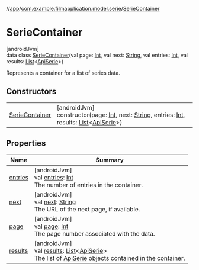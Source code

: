 //[app](../../../index.md)/[com.example.filmapplication.model.serie](../index.md)/[SerieContainer](index.md)

# SerieContainer

[androidJvm]\
data class [SerieContainer](index.md)(val page: [Int](https://kotlinlang.org/api/latest/jvm/stdlib/kotlin/-int/index.html), val next: [String](https://kotlinlang.org/api/latest/jvm/stdlib/kotlin/-string/index.html), val entries: [Int](https://kotlinlang.org/api/latest/jvm/stdlib/kotlin/-int/index.html), val results: [List](https://kotlinlang.org/api/latest/jvm/stdlib/kotlin.collections/-list/index.html)&lt;[ApiSerie](../-api-serie/index.md)&gt;)

Represents a container for a list of series data.

## Constructors

| | |
|---|---|
| [SerieContainer](-serie-container.md) | [androidJvm]<br>constructor(page: [Int](https://kotlinlang.org/api/latest/jvm/stdlib/kotlin/-int/index.html), next: [String](https://kotlinlang.org/api/latest/jvm/stdlib/kotlin/-string/index.html), entries: [Int](https://kotlinlang.org/api/latest/jvm/stdlib/kotlin/-int/index.html), results: [List](https://kotlinlang.org/api/latest/jvm/stdlib/kotlin.collections/-list/index.html)&lt;[ApiSerie](../-api-serie/index.md)&gt;) |

## Properties

| Name | Summary |
|---|---|
| [entries](entries.md) | [androidJvm]<br>val [entries](entries.md): [Int](https://kotlinlang.org/api/latest/jvm/stdlib/kotlin/-int/index.html)<br>The number of entries in the container. |
| [next](next.md) | [androidJvm]<br>val [next](next.md): [String](https://kotlinlang.org/api/latest/jvm/stdlib/kotlin/-string/index.html)<br>The URL of the next page, if available. |
| [page](page.md) | [androidJvm]<br>val [page](page.md): [Int](https://kotlinlang.org/api/latest/jvm/stdlib/kotlin/-int/index.html)<br>The page number associated with the data. |
| [results](results.md) | [androidJvm]<br>val [results](results.md): [List](https://kotlinlang.org/api/latest/jvm/stdlib/kotlin.collections/-list/index.html)&lt;[ApiSerie](../-api-serie/index.md)&gt;<br>The list of [ApiSerie](../-api-serie/index.md) objects contained in the container. |
